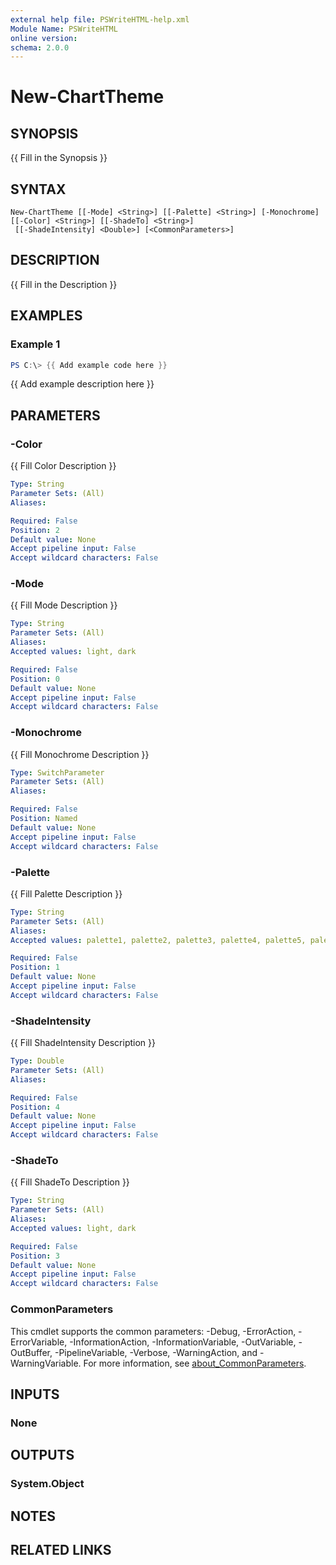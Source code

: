 ```yaml
---
external help file: PSWriteHTML-help.xml
Module Name: PSWriteHTML
online version:
schema: 2.0.0
---
```


# New-ChartTheme

## SYNOPSIS
{{ Fill in the Synopsis }}

## SYNTAX

```
New-ChartTheme [[-Mode] <String>] [[-Palette] <String>] [-Monochrome] [[-Color] <String>] [[-ShadeTo] <String>]
 [[-ShadeIntensity] <Double>] [<CommonParameters>]
```

## DESCRIPTION
{{ Fill in the Description }}

## EXAMPLES

### Example 1
```powershell
PS C:\> {{ Add example code here }}
```

{{ Add example description here }}

## PARAMETERS

### -Color
{{ Fill Color Description }}

```yaml
Type: String
Parameter Sets: (All)
Aliases:

Required: False
Position: 2
Default value: None
Accept pipeline input: False
Accept wildcard characters: False
```

### -Mode
{{ Fill Mode Description }}

```yaml
Type: String
Parameter Sets: (All)
Aliases:
Accepted values: light, dark

Required: False
Position: 0
Default value: None
Accept pipeline input: False
Accept wildcard characters: False
```

### -Monochrome
{{ Fill Monochrome Description }}

```yaml
Type: SwitchParameter
Parameter Sets: (All)
Aliases:

Required: False
Position: Named
Default value: None
Accept pipeline input: False
Accept wildcard characters: False
```

### -Palette
{{ Fill Palette Description }}

```yaml
Type: String
Parameter Sets: (All)
Aliases:
Accepted values: palette1, palette2, palette3, palette4, palette5, palette6, palette7, palette8, palette9, palette10

Required: False
Position: 1
Default value: None
Accept pipeline input: False
Accept wildcard characters: False
```

### -ShadeIntensity
{{ Fill ShadeIntensity Description }}

```yaml
Type: Double
Parameter Sets: (All)
Aliases:

Required: False
Position: 4
Default value: None
Accept pipeline input: False
Accept wildcard characters: False
```

### -ShadeTo
{{ Fill ShadeTo Description }}

```yaml
Type: String
Parameter Sets: (All)
Aliases:
Accepted values: light, dark

Required: False
Position: 3
Default value: None
Accept pipeline input: False
Accept wildcard characters: False
```

### CommonParameters
This cmdlet supports the common parameters: -Debug, -ErrorAction, -ErrorVariable, -InformationAction, -InformationVariable, -OutVariable, -OutBuffer, -PipelineVariable, -Verbose, -WarningAction, and -WarningVariable. For more information, see [about_CommonParameters](http://go.microsoft.com/fwlink/?LinkID=113216).

## INPUTS

### None

## OUTPUTS

### System.Object
## NOTES

## RELATED LINKS
